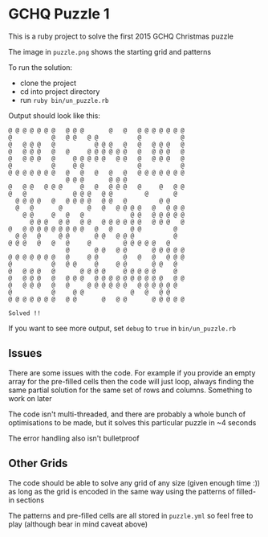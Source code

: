 # GCHQ Puzzle 1

This is a ruby project to solve the first 2015 GCHQ Christmas puzzle

The image in `puzzle.png` shows the starting grid and patterns

To run the solution:
 * clone the project
 * cd into project directory
 * run `ruby bin/un_puzzle.rb`

Output should look like this:

```
@ @ @ @ @ @ @   @ @ @       @   @   @ @ @ @ @ @ @ 
@           @   @ @   @ @           @           @ 
@   @ @ @   @           @ @ @   @   @   @ @ @   @ 
@   @ @ @   @   @     @ @ @ @ @ @   @   @ @ @   @ 
@   @ @ @   @     @ @ @ @ @   @ @   @   @ @ @   @ 
@           @     @ @               @           @ 
@ @ @ @ @ @ @   @   @   @   @   @   @ @ @ @ @ @ @ 
                @ @ @       @ @ @                 
@   @ @   @ @ @     @   @   @ @ @   @     @   @ @ 
@   @             @ @ @   @ @         @       @   
  @ @ @ @   @   @ @ @ @   @ @   @         @ @     
  @   @       @       @   @   @ @ @ @   @   @ @ @ 
    @ @     @   @   @             @ @   @ @ @ @ @ 
      @ @ @   @ @   @ @   @ @ @ @ @ @   @ @ @   @ 
@   @ @ @ @ @ @ @ @ @   @   @     @ @         @   
  @ @   @     @ @       @ @   @ @ @           @   
@ @ @   @   @   @     @         @ @ @ @ @   @     
                @       @ @   @ @       @ @ @ @ @ 
@ @ @ @ @ @ @   @     @ @       @   @   @   @ @ @ 
@           @   @ @     @     @ @       @ @   @   
@   @ @ @   @       @ @ @ @     @ @ @ @ @     @   
@   @ @ @   @   @ @ @   @ @ @ @ @ @ @ @ @ @   @ @ 
@   @ @ @   @   @     @ @ @ @ @ @   @ @ @ @ @ @   
@           @     @ @             @   @   @ @     
@ @ @ @ @ @ @   @ @       @   @ @       @ @ @ @ @ 

Solved !!
```

If you want to see more output, set `debug` to `true` in `bin/un_puzzle.rb`

## Issues

There are some issues with the code. For example if you provide an empty array for the pre-filled cells then the code will just loop, always finding the same partial solution for the same set of rows and columns. Something to work on later

The code isn't multi-threaded, and there are probably a whole bunch of optimisations to be made, but it solves this particular puzzle in ~4 seconds

The error handling also isn't bulletproof

## Other Grids

The code should be able to solve any grid of any size (given enough time :)) as long as the grid is encoded in the same way using the patterns of filled-in sections

The patterns and pre-filled cells are all stored in `puzzle.yml` so feel free to play (although bear in mind caveat above)
